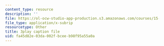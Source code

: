 ```yaml
---
content_type: resource
description: ''
file: https://ol-ocw-studio-app-production.s3.amazonaws.com/courses/15-071-the-analytics-edge-spring-2017/fa45d82e03da002fbceeb98f95a55a0a_WYrDTn37m-I.srt
file_type: application/x-subrip
resourcetype: Other
title: 3play caption file
uid: fa45d82e-03da-002f-bcee-b98f95a55a0a
---
```

